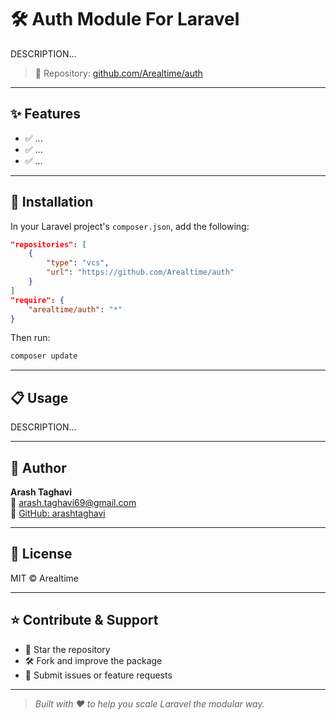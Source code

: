 # 🛠️ Auth Module For Laravel

DESCRIPTION...

> 🔗 Repository: [github.com/Arealtime/auth](https://github.com/Arealtime/auth)

---

## ✨ Features

- ✅ ...
- ✅ ...
- ✅ ...

---

## 🚀 Installation

In your Laravel project's `composer.json`, add the following:

```json
"repositories": [
    {
        "type": "vcs",
        "url": "https://github.com/Arealtime/auth"
    }
]
"require": {
    "arealtime/auth": "*"
}
```

Then run:

```bash
composer update
```
---

## 📋 Usage

DESCRIPTION...

---

## 👤 Author

**Arash Taghavi**  
📧 arash.taghavi69@gmail.com  
🔗 [GitHub: arashtaghavi](https://github.com/arashtaghavi)

---

## 📄 License

MIT © Arealtime

---

## ⭐️ Contribute & Support

- 🌟 Star the repository
- 🛠️ Fork and improve the package
- 🐛 Submit issues or feature requests

---

> _Built with ❤️ to help you scale Laravel the modular way._
